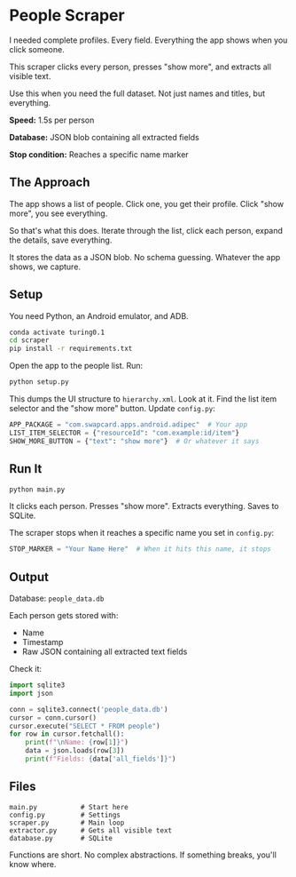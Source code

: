# People Scraper

I needed complete profiles. Every field. Everything the app shows when you click someone.

This scraper clicks every person, presses "show more", and extracts all visible text.

Use this when you need the full dataset. Not just names and titles, but everything.

**Speed:** 1.5s per person

**Database:** JSON blob containing all extracted fields

**Stop condition:** Reaches a specific name marker

## The Approach

The app shows a list of people. Click one, you get their profile. Click "show more", you see everything.

So that's what this does. Iterate through the list, click each person, expand the details, save everything.

It stores the data as a JSON blob. No schema guessing. Whatever the app shows, we capture.

## Setup

You need Python, an Android emulator, and ADB.

```bash
conda activate turing0.1
cd scraper
pip install -r requirements.txt
```

Open the app to the people list. Run:
```bash
python setup.py
```

This dumps the UI structure to `hierarchy.xml`. Look at it. Find the list item selector and the "show more" button. Update `config.py`:

```python
APP_PACKAGE = "com.swapcard.apps.android.adipec"  # Your app
LIST_ITEM_SELECTOR = {"resourceId": "com.example:id/item"}
SHOW_MORE_BUTTON = {"text": "show more"}  # Or whatever it says
```

## Run It

```bash
python main.py
```

It clicks each person. Presses "show more". Extracts everything. Saves to SQLite.

The scraper stops when it reaches a specific name you set in `config.py`:

```python
STOP_MARKER = "Your Name Here"  # When it hits this name, it stops
```

## Output

Database: `people_data.db`

Each person gets stored with:
- Name
- Timestamp
- Raw JSON containing all extracted text fields

Check it:
```python
import sqlite3
import json

conn = sqlite3.connect('people_data.db')
cursor = conn.cursor()
cursor.execute("SELECT * FROM people")
for row in cursor.fetchall():
    print(f"\nName: {row[1]}")
    data = json.loads(row[3])
    print(f"Fields: {data['all_fields']}")
```

## Files

```
main.py           # Start here
config.py         # Settings
scraper.py        # Main loop
extractor.py      # Gets all visible text
database.py       # SQLite
```

Functions are short. No complex abstractions. If something breaks, you'll know where.
